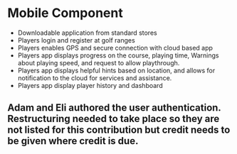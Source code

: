 # Mobile Component
* Downloadable application from standard stores
* Players login and register at golf ranges
* Players enables GPS and secure connection with cloud based app
* Players app displays progress on the course, playing time, Warnings about playing speed, and
request to allow playthrough.
* Players app displays helpful hints based on location, and allows for notification to the cloud for
services and assistance.
* Players app display player history and dashboard
## Adam and Eli authored the user authentication. Restructuring needed to take place so they are not listed for this contribution but credit needs to be given where credit is due.
